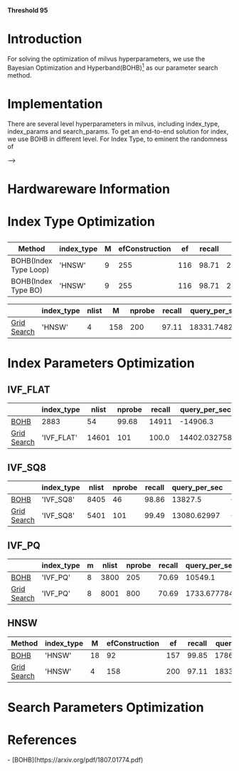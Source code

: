 <!--
 * @Author: Xiang Pan
 * @Date: 2021-08-13 18:00:59
 * @LastEditTime: 2021-08-14 21:24:12
 * @LastEditors: Xiang Pan
 * @Description: 
 * @FilePath: /HOBO/REPORT.md
 * xiangpan@nyu.edu
-->

**Threshold 95**
# Introduction
For solving the optimization of milvus hyperparameters, we use the Bayesian Optimization and Hyperband(BOHB)[<sup>1</sup>](#refer-anchor-1) as our parameter search method.

# Implementation
There are several level hyperparameters in milvus, including index_type, index_params and search_params.
To get an end-to-end solution for index, we use BOHB in different level. For Index Type, to eminent the randomness of 


<!-- # Environment
<!-- Note: Grid Search is done using zilliz server and BO is based on my local machine. -->
 -->

# Hardwareware Information


# Index Type Optimization

## 

| Method | index_type | M | efConstruction | ef  | recall | query_per_sec      | loss                |
|--------|------------|---|----------------|-----|--------|--------------------|---------------------|
| BOHB(Index Type Loop)   | 'HNSW'     | 9 | 255            | 116 | 98.71  | 20035.845992165854 | -20032.135992165855 |
| BOHB(Index Type BO)   | 'HNSW'     | 9 | 255            | 116 | 98.71  | 20035.845992165854 | -20032.135992165855 |


|             | index_type | nlist | M | nprobe | recall | query_per_sec | loss          |
|-------------|------------|-------|---|--------|--------|---------------|---------------|
| [Grid Search](https://wandb.ai/xiang-pan/HOBO/runs/3vdvm6gs)| 'HNSW'     | 4  | 158            | 200 | 97.11  | 18331.748252       | -18329.638252       |



# Index Parameters Optimization


## IVF_FLAT

|             | index_type | nlist | nprobe | recall | query_per_sec      | loss                |
|-------------|------------|-------|--------|--------|--------------------|---------------------|
| [BOHB](https://wandb.ai/xiang-pan/HOBO/runs/9ughlu3l)        |    2883 |       54 |    99.68 |           14911 | -14906.3 |
| [Grid Search](https://wandb.ai/xiang-pan/HOBO/runs/22n2lk07) | 'IVF_FLAT' | 14601 | 101    | 100.0  | 14402.032758       | -14397.032758       |

## IVF_SQ8
|             | index_type | nlist | nprobe | recall | query_per_sec     | loss               |
|-------------|------------|-------|--------|--------|-------------------|--------------------|
| [BOHB](https://wandb.ai/xiang-pan/HOBO/runs/2hnt39qn)    | 'IVF_SQ8'  |    8405 |       46 |    98.86 |         13827.5 | -13823.7 |
| [Grid Search](https://wandb.ai/xiang-pan/HOBO/runs/26z6cea5) | 'IVF_SQ8'  | 5401  | 101    | 99.49  | 13080.62997       | -13076.13997       |

## IVF_PQ
|                                                              | index_type | m | nlist | nprobe | recall | query_per_sec | loss           |
|--------------------------------------------------------------|------------|---|-------|--------|--------|---------------|----------------|
| [BOHB](https://wandb.ai/xiang-pan/HOBO/runs/2hh95hjr)         | 'IVF_PQ'   | 8 | 3800  | 205    | 70.69  | 10549.1       | 2.42045e+06    |
| [Grid Search](https://wandb.ai/xiang-pan/HOBO/runs/2i7nos9y) | 'IVF_PQ'   | 8 | 8001  | 800    | 70.69  | 1733.677784   | 2432733.677784 |


## HNSW
| Method      | index_type | M  | efConstruction | ef  | recall | query_per_sec      | loss                |
|-------------|------------|----|----------------|-----|--------|--------------------|---------------------|
| [BOHB](https://wandb.ai/xiang-pan/HOBO/runs/1gkilnbh)        | 'HNSW'     |  18 |               92 |  157 |    99.85 |         17868.6 | -17863.8 |
| [Grid Search](https://wandb.ai/xiang-pan/HOBO/runs/3vdvm6gs)| 'HNSW'     | 4  | 158            | 200 | 97.11  | 18331.748252       | -18329.638252       |



# Search Parameters Optimization



# References
<div id="refer-anchor-1"></div>
- [BOHB](https://arxiv.org/pdf/1807.01774.pdf)